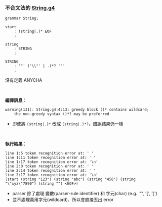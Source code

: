 
### 不合文法的 [String.g4](../example/001-string.md)

```g4
grammar String;

start
	: (string|.)* EOF
	;

string
	: STRING
	;

STRING
	: '"' ('\\"' | .)*? '"'
	;
```
沒有定義 ANYCHA

<br>

**編譯訊息：**
```
warning(131): String.g4:4:13: greedy block ()* contains wildcard; 
    the non-greedy syntax ()*? may be preferred
```
 - 即使將 ```(string|.)*``` 改成 ```(string|.)*?```，錯誤結果仍一樣

<br>

**執行結果：**
```
line 1:5 token recognition error at: ' '
line 1:11 token recognition error at: ' '
line 1:17 token recognition error at: '\n'
line 2:0 token recognition error at: ' '
line 2:14 token recognition error at: ' '
line 2:17 token recognition error at: '\n'
(start (string "123") (string "abc") (string "456") (string "\"xyz\"7890") (string "") <EOF>)
```

- parser 除了處理 變數(parser-rule identifier) 和 字元(char) (e.g. '"', '[', ']')
- 並不處理萬用字元(wildcard)，所以會直接丟出 error
